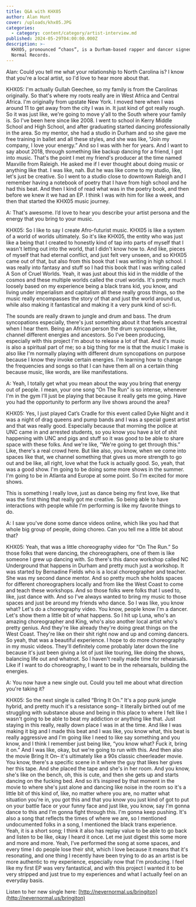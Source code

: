 ```yaml
---
title: Q&A with KHX05
author: Alan Hunt
cover: /uploads/khx05.JPG
categories:
  - category: content/category/artist-interview.md
published: 2024-05-29T04:00:00.000Z
description: >-
  KHX05, pronounced “chaos”, is a Durham-based rapper and dancer signed to Never
  Normal Records.
---
```


Alan: Could you tell me what your relationship to North Carolina is? I know that you're a local artist, so I'd love to hear more about that. 

KHX05: I'm actually Gullah Geechee, so my family is from the Carolinas originally. So that's where my roots really are in West Africa and Central Africa. I'm originally from upstate New York. I moved here when I was around 11 to get away from the city I was in. It just kind of got really rough. So it was just like, we're going to move y'all to the South where your family is. So I've been here since like 2008. I went to school in Kerry Middle School and High School, and after graduating started dancing professionally in the area. So my mentor, she had a studio in Durham and so she gave me free training in ballet and all these styles, and she was like, “Join my company, I love your energy.” And so I was with her for years. And I want to say about 2018, through something like backup dancing for a friend, I got into music. That's the point I met my friend's producer at the time named Maxville from Raleigh. He asked me if I ever thought about doing music or anything like that. I was like, nah. But he was like come to my studio, like, let's just be creative. So I went to a studio close to downtown Raleigh and I remember having a notebook of poetry that I have from high school and he had this beat. And then I kind of read what was in the poetry book, and then before we knew it we had an EP. I think I was with him for like a week, and then that started the KHX05 music journey. 

A: That's awesome. I’d love to hear you describe your artist persona and the energy that you bring to your music.

KHX05: So I like to say I create Afro-futurist music. KHX05 is like a system of a world of worlds ultimately. So it's like KHX05, the entity who was just like a being that I created to honestly kind of tap into parts of myself that I wasn't letting out into the world, that I didn't know how to. And like, pieces of myself that had eternal conflict, and just felt very unseen, and so KHX05 came out of that, but also from this book that I was writing in high school. I was really into fantasy and stuff so I had this book that I was writing called A Son of Cruel Worlds. Yeah, it was just about this kid in the middle of the cosmos and these multiple worlds called the cruel worlds. It's pretty much loosely based on my experience being a black trans kid, you know, and living under imperialism and capitalism all these really gross things, so the music really encompasses the story of that and just the world around us, while also making it fantastical and making it a very punk kind of sci-fi. 

The sounds are really drawn to jungle and drum and bass. The drum syncopations especially, there's just something about it that feels ancestral when I hear them. Being an African person the drum syncopations like, channel different energies and ancestors. So I've been producing, especially with this project I'm about to release a lot of that. And it's music is also a spiritual part of me; so a big thing for me is that the music I make is also like I'm normally playing with different drum syncopations on purpose because I know they invoke certain energies. I'm learning how to change the frequencies and songs so that I can have them all on a certain thing because music, like words, are like manifestations.

A: Yeah, I totally get what you mean about the way you bring that energy out of people. I mean, your one song “On The Run” is so intense, whenever I'm in the gym I'll just be playing that because it really gets me going. Have you had the opportunity to perform any live shows around the area? 

KHX05: Yes, I just played Cat’s Cradle for this event called Dyke Night and it was a night of drag queens and pump bands and I was a special guest artist and that was really good. Especially because that morning the police at UNC came in and arrested students, so you know you have a lot of shit happening with UNC and pigs and stuff so it was good to be able to share space with these folks. And we're like, “We're going to get through this.” Like, there's a real crowd here. But like also, you know, when we come into spaces like that, we channel something that gives us more strength to go out and be like, all right, love what the fuck is actually good. So, yeah, that was a good show. I'm going to be doing some more shows in the summer. I'm going to be in Atlanta and Europe at some point. So I'm excited for more shows.

This is something I really love, just as dance being my first love, like that was the first thing that really got me creative. So being able to have interactions with people while I'm performing is like my favorite things to do. 

A: I saw you've done some dance videos online, which like you had that whole big group of people, doing choreo. Can you tell me a little bit about that?

KHX05: Yeah, that was a little choreography video for “On The Run.” So those folks that were dancing, the choreographers, one of them is like someone I grew up dancing with. So there's this dance workshop called NC Underground that happens in Durham and pretty much just a workshop. It was started by Bernadine Fields who is a local choreographer and teacher. She was my second dance mentor. And so pretty much she holds spaces for different choreographers locally and from like the West Coast to come and teach these workshops. And so those folks were folks that I used to, like, just dance with. And so I've always wanted to bring my music to those spaces and just be around my friends who dance. So I was like, you know what? Let's do a choreography video. You know, people know I'm a dancer. Let's show them a little bit of what happens. So I hit up Luna, who's an amazing choreographer and King, who's also another local artist who's pretty genius. And they're like already they're doing great things on the West Coast. They're like on their shit right now and up and coming dancers. So yeah, that was a beautiful experience. I hope to do more choreography in my music videos. They'll definitely come probably later down the line because it's just been giving a lot of just like touring, like doing the shows, balancing life out and whatnot. So I haven't really made time for rehearsals. Like if I want to do choreography, I want to be in the rehearsals, building the energies. 

A: You now have a new single out. Could you tell me about what direction you're taking it?

KHX05: So the next single is called “Bring It On.” It's a pop punk jungle hybrid, and pretty much it's a resistance song– it literally birthed out of me struggling with substance abuse and being in this place to where I felt like I wasn't going to be able to beat my addiction or anything like that. Just staying in this really, really down place I was in at the time. And like I was making it big and I made this beat and I was like, you know what, this beat is really aggressive and I'm going like I need to like say something and you know, and I think I remember just being like, “you know what? Fuck it, bring it on.” And I was like, okay, but we're going to run with this. And then also the movie Bring It On– it's ultimately like a 90s classic cheerleader movie. You know, there's a specific scene in it where the guy that likes her gives her this tape. And she placed the tape and she's in her room. And you know, she's like on the bench, oh, this is cute, and then she gets up and starts dancing on the fucking bed. And so it’s inspired by that moment in the movie to where she's just alone and dancing like noise in the room so it's a little bit of this kind of, like, no matter where you are, no matter what situation you're in, you got this and that you know you just kind of got to put on your battle face or your funny face and just like, you know, say I'm gonna dance to this and I'm gonna fight through this. I'm gonna keep pushing. It's also a song that reflects the times of where we are, so I mentioned undocumented folks in a song, I mentioned the black trans experience. Yeah, it is a short song; I think it also has replay value to be able to go back and listen to be like, okay I heard it once. Let me just digest this some more and more and more. Yeah, I’ve performed the song at some spaces, and every time I do people lose their shit, which I love because it means that it's resonating, and one thing I recently have been trying to do as an artist is be more authentic to my experience, especially now that I'm producing. I feel like my first EP was very fantastical, and with this project I wanted it to be very stripped and just true to my experiences and what I actually feel on an everyday basis.

Listen to her new single here: [http://nevernormal.us/bringiton](http://nevernormal.us/bringiton)
